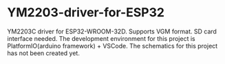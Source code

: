 # YM2203-driver-for-ESP32
YM2203C driver for ESP32-WROOM-32D. Supports VGM format. SD card interface needed.
The development environment for this project is PlatformIO(arduino framework) + VSCode.
The schematics for this project has not been created yet.
